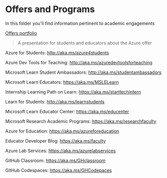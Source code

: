 # Offers and Programs

In this folder you'll find information pertinent to academic engagements

[Offers portfolio](./presentations/StudentsCloudAdvocacyPortfolio.pptx) 
> A presentation for students and educators about the Azure offer

Azure for Students: http://aka.ms/azure4students

Azure Dev Tools for Teaching: http://aka.ms/azuredevtoolsforteaching

Microsoft Learn Student Ambassadors: http://aka.ms/studentambassadors

Microsoft Learn Educators: https://aka.ms/MSLELearn

Internship Learning Path on Learn: https://aka.ms/starttechintern

Learn for Students: http://aka.ms/learnstudents

Microsoft Learn Educator Center: https://aka.ms/educenter

Microsoft Research Academic Programs: https://aka.ms/researchfaculty

Azure for Education: https://aka.ms/azureforeducation

Educator Developer Blog: https://aka.ms/faculty

Azure Lab Services: https://aka.ms/azurelabservices

GitHub Classroom: https://aka.ms/GHclassroom

GitHub Codespaces: https://aka.ms/GHCodepaces
